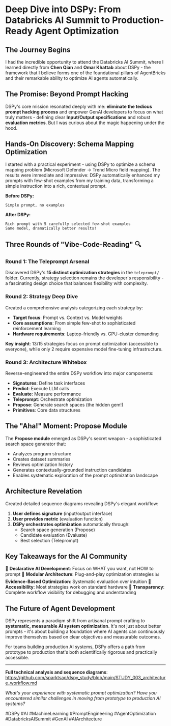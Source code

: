 # Deep Dive into DSPy: From Databricks AI Summit to Production-Ready Agent Optimization

## The Journey Begins

I had the incredible opportunity to attend the Databricks AI Summit, where I learned directly from **Chen Qian** and **Omar Khattab** about DSPy - the framework that I believe forms one of the foundational pillars of AgentBricks and their remarkable ability to optimize AI agents automatically.

## The Promise: Beyond Prompt Hacking

DSPy's core mission resonated deeply with me: **eliminate the tedious prompt hacking process** and empower GenAI developers to focus on what truly matters - defining clear **Input/Output specifications** and robust **evaluation metrics**. But I was curious about the magic happening under the hood.

## Hands-On Discovery: Schema Mapping Optimization

I started with a practical experiment - using DSPy to optimize a schema mapping problem (Microsoft Defender → Trend Micro field mapping). The results were immediate and impressive: DSPy automatically enhanced my prompts with few-shot examples from my training data, transforming a simple instruction into a rich, contextual prompt.

**Before DSPy:**
```
Simple prompt, no examples
```

**After DSPy:**
```
Rich prompt with 5 carefully selected few-shot examples
Same model, dramatically better results!
```

## Three Rounds of "Vibe-Code-Reading" 🔍

### Round 1: The Teleprompt Arsenal
Discovered DSPy's **15 distinct optimization strategies** in the `teleprompt/` folder. Currently, strategy selection remains the developer's responsibility - a fascinating design choice that balances flexibility with complexity.

### Round 2: Strategy Deep Dive
Created a comprehensive analysis categorizing each strategy by:
- **Target focus**: Prompt vs. Context vs. Model weights
- **Core assumptions**: From simple few-shot to sophisticated reinforcement learning
- **Hardware requirements**: Laptop-friendly vs. GPU-cluster demanding

**Key insight**: 13/15 strategies focus on prompt optimization (accessible to everyone), while only 2 require expensive model fine-tuning infrastructure.

### Round 3: Architecture Whitebox
Reverse-engineered the entire DSPy workflow into major components:
- **Signatures**: Define task interfaces
- **Predict**: Execute LLM calls  
- **Evaluate**: Measure performance
- **Teleprompt**: Orchestrate optimization
- **Propose**: Generate search spaces (the hidden gem!)
- **Primitives**: Core data structures

## The "Aha!" Moment: Propose Module

The **Propose module** emerged as DSPy's secret weapon - a sophisticated search space generator that:
- Analyzes program structure
- Creates dataset summaries
- Reviews optimization history
- Generates contextually-grounded instruction candidates
- Enables systematic exploration of the prompt optimization landscape

## Architecture Revelation

Created detailed sequence diagrams revealing DSPy's elegant workflow:

1. **User defines signature** (input/output interface)
2. **User provides metric** (evaluation function)  
3. **DSPy orchestrates optimization** automatically through:
   - Search space generation (Propose)
   - Candidate evaluation (Evaluate)
   - Best selection (Teleprompt)

## Key Takeaways for the AI Community

🎯 **Declarative AI Development**: Focus on WHAT you want, not HOW to prompt
🔧 **Modular Architecture**: Plug-and-play optimization strategies
📊 **Evidence-Based Optimization**: Systematic evaluation over intuition
🚀 **Accessibility**: Most strategies work on standard hardware
🔬 **Transparency**: Complete workflow visibility for debugging and understanding

## The Future of Agent Development

DSPy represents a paradigm shift from artisanal prompt crafting to **systematic, measurable AI system optimization**. It's not just about better prompts - it's about building a foundation where AI agents can continuously improve themselves based on clear objectives and measurable outcomes.

For teams building production AI systems, DSPy offers a path from prototype to production that's both scientifically rigorous and practically accessible.

---

**Full technical analysis and sequence diagrams**: https://github.com/sparktsao/dspy_study/blob/main/STUDY_003_architecture_workflow.md

*What's your experience with systematic prompt optimization? Have you encountered similar challenges in moving from prototype to production AI systems?*

#DSPy #AI #MachineLearning #PromptEngineering #AgentOptimization #DatabricksAISummit #GenAI #AIArchitecture

